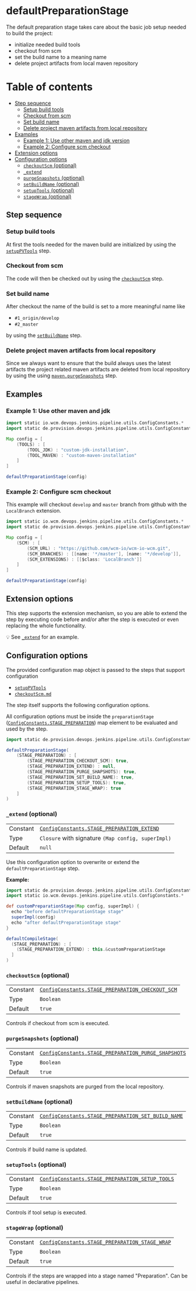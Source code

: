 # defaultPreparationStage

The default preparation stage takes care about the basic job setup
needed to build the project:

* initialize needed build tools
* checkout from scm
* set the build name to a meaning name
* delete project artifacts from local maven repository

# Table of contents
* [Step sequence](#step-sequence)
  * [Setup build tools](#setup-build-tools)
  * [Checkout from scm](#checkout-from-scm)
  * [Set build name](#set-build-name)
  * [Delete project maven artifacts from local repository](#delete-project-maven-artifacts-from-local-repository)
* [Examples](#examples)
  * [Example 1: Use other maven and jdk version](#example-1-use-other-maven-and-jdk)
  * [Example 2: Configure scm checkout](#example-2-configure-scm-checkout)
* [Extension options](#extension-options)
* [Configuration options](#configuration-options)
  * [`checkoutScm` (optional)](#checkoutscm-optional)
  * [`_extend`](#_extend-optional)
  * [`purgeSnapshots` (optional)](#purgesnapshots-optional)
  * [`setBuildName` (optional)](#setbuildname-optional)
  * [`setupTools` (optional)](#setuptools-optional)
  * [`stageWrap`  (optional)](#stagewrap-optional)

## Step sequence

### Setup build tools

At first the tools needed for the maven build are initialized by using
the [`setupPVTools`](setupPVTools.groovy) step.

### Checkout from scm

The code will then be checked out by using the
[`checkoutScm`](https://github.com/wcm-io-devops/jenkins-pipeline-library/blob/master/vars/checkoutScm.md)
step.

### Set build name

After checkout the name of the build is set to a more meaningful name like
* `#1_origin/develop`
* `#2_master`

by using the
[`setBuildName`](https://github.com/wcm-io-devops/jenkins-pipeline-library/blob/master/vars/setBuildName.md)
step.

### Delete project maven artifacts from local repository

Since we always want to ensure that the build always uses the latest
artifacts the project related maven artifacts are deleted from local
repository by using the using
[`maven.purgeSnapshots`](https://github.com/wcm-io-devops/jenkins-pipeline-library/blob/master/vars/maven.md) step.

## Examples

### Example 1: Use other maven and jdk

```groovy
import static io.wcm.devops.jenkins.pipeline.utils.ConfigConstants.*
import static de.provision.devops.jenkins.pipeline.utils.ConfigConstants.*

Map config = [
    (TOOLS) : [
        (TOOL_JDK) : "custom-jdk-installation",
        (TOOL_MAVEN) : "custom-maven-installation"
    ]
]

defaultPreparationStage(config)
```

### Example 2: Configure scm checkout

This example will checkout `develop` and `master` branch from github
with the `LocalBranch` extension.

```groovy
import static io.wcm.devops.jenkins.pipeline.utils.ConfigConstants.*
import static de.provision.devops.jenkins.pipeline.utils.ConfigConstants.*

Map config = [
    (SCM) : [
        (SCM_URL) : "https://github.com/wcm-io/wcm-io-wcm.git",
        (SCM_BRANCHES) : [[name: '*/master'], [name: '*/develop']],
        (SCM_EXTENSIONS) : [[$class: 'LocalBranch']]
    ]
]

defaultPreparationStage(config)
```

## Extension options

This step supports the extension mechanism, so you are able to extend
the step by executing code before and/or after the step is executed or
even replacing the whole functionality.

:bulb: See [`_extend`](#_extend-optional) for an example.

## Configuration options

The provided configuration map object is passed to the steps that
support configuration

* [`setupPVTools`](setupPVTools.md#configuration-options)
* [`checkoutScm.md`](https://github.com/wcm-io-devops/jenkins-pipeline-library/blob/master/vars/checkoutScm.md#configuration-options)

The step itself supports the following configuration options.

All configuration options must be inside the `preparationStage`
([`ConfigConstants.STAGE_PREPARATION`](../src/de/provision/devops/jenkins/pipeline/utils/ConfigConstants.groovy))
map element to be evaluated and used by the step.

```groovy
import static de.provision.devops.jenkins.pipeline.utils.ConfigConstants.*

defaultPreparationStage( 
    (STAGE_PREPARATION) : [
        (STAGE_PREPARATION_CHECKOUT_SCM): true,
        (STAGE_PREPARATION_EXTEND) : null,
        (STAGE_PREPARATION_PURGE_SHAPSHOTS): true,
        (STAGE_PREPARATION_SET_BUILD_NAME): true,
        (STAGE_PREPARATION_SETUP_TOOLS): true,
        (STAGE_PREPARATION_STAGE_WRAP): true
    ]
)
```

### `_extend` (optional)
|||
|---|---|
|Constant|[`ConfigConstants.STAGE_PREPARATION_EXTEND`](../src/de/provision/devops/jenkins/pipeline/utils/ConfigConstants.groovy)|
|Type|`Closure` with signature `(Map config, superImpl)`|
|Default|`null`|

Use this configuration option to overwrite or extend the
`defaultPreparationStage` step.

**Example:**
```groovy
import static de.provision.devops.jenkins.pipeline.utils.ConfigConstants.*
import static io.wcm.devops.jenkins.pipeline.utils.ConfigConstants.*

def customPreparationStage(Map config, superImpl) {
  echo "before defaultPreparationStage stage"
  superImpl(config)
  echo "after defaultPreparationStage stage"
}

defaultCompileStage(
  (STAGE_PREPARATION) : [
    (STAGE_PREPARATION_EXTEND) : this.&customPreparationStage
  ]
)

```

### `checkoutScm` (optional)
|          |                                                                                                                              |
|:---------|:-----------------------------------------------------------------------------------------------------------------------------|
| Constant | [`ConfigConstants.STAGE_PREPARATION_CHECKOUT_SCM`](../src/de/provision/devops/jenkins/pipeline/utils/ConfigConstants.groovy) |
| Type     | `Boolean`                                                                                                                    |
| Default  | `true`                                                                                                                       |

Controls if checkout from scm is executed.

### `purgeSnapshots` (optional)
|          |                                                                                                                                 |
|:---------|:--------------------------------------------------------------------------------------------------------------------------------|
| Constant | [`ConfigConstants.STAGE_PREPARATION_PURGE_SHAPSHOTS`](../src/de/provision/devops/jenkins/pipeline/utils/ConfigConstants.groovy) |
| Type     | `Boolean`                                                                                                                       |
| Default  | `true`                                                                                                                          |

Controls if maven snapshots are purged from the local repository.

### `setBuildName` (optional)
|          |                                                                                                                                |
|:---------|:-------------------------------------------------------------------------------------------------------------------------------|
| Constant | [`ConfigConstants.STAGE_PREPARATION_SET_BUILD_NAME`](../src/de/provision/devops/jenkins/pipeline/utils/ConfigConstants.groovy) |
| Type     | `Boolean`                                                                                                                      |
| Default  | `true`                                                                                                                         |

Controls if build name is updated.

### `setupTools` (optional)
|          |                                                                                                                             |
|:---------|:----------------------------------------------------------------------------------------------------------------------------|
| Constant | [`ConfigConstants.STAGE_PREPARATION_SETUP_TOOLS`](../src/de/provision/devops/jenkins/pipeline/utils/ConfigConstants.groovy) |
| Type     | `Boolean`                                                                                                                   |
| Default  | `true`                                                                                                                      |

Controls if tool setup is executed.

### `stageWrap` (optional)
|          |                                                                                                                             |
|:---------|:----------------------------------------------------------------------------------------------------------------------------|
| Constant | [`ConfigConstants.STAGE_PREPARATION_STAGE_WRAP`](../src/de/provision/devops/jenkins/pipeline/utils/ConfigConstants.groovy) |
| Type     | `Boolean`                                                                                                                   |
| Default  | `true`                                                                                                                      |

Controls if the steps are wrapped into a stage named "Preparation". Can
be useful in declarative pipelines.




